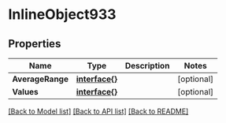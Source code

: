 # InlineObject933

## Properties

Name | Type | Description | Notes
------------ | ------------- | ------------- | -------------
**AverageRange** | [**interface{}**](.md) |  | [optional] 
**Values** | [**interface{}**](.md) |  | [optional] 

[[Back to Model list]](../README.md#documentation-for-models) [[Back to API list]](../README.md#documentation-for-api-endpoints) [[Back to README]](../README.md)



